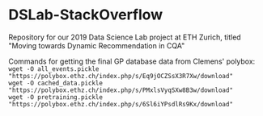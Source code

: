 # DSLab-StackOverflow
Repository for our 2019 Data Science Lab project at ETH Zurich, titled "Moving towards Dynamic Recommendation in CQA"

Commands for getting the final GP database data from Clemens' polybox:    
```wget -O all_events.pickle "https://polybox.ethz.ch/index.php/s/Eq9jOCZSsX3R7Xw/download" ```    
```wget -O cached_data.pickle "https://polybox.ethz.ch/index.php/s/PMxlsVyqSXw8B3w/download" ```   
```wget -O pretraining.pickle "https://polybox.ethz.ch/index.php/s/6Sl6iYPsdlRs9Kx/download" ```